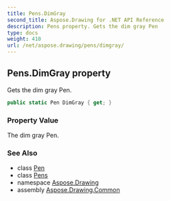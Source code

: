 ```yaml
---
title: Pens.DimGray
second_title: Aspose.Drawing for .NET API Reference
description: Pens property. Gets the dim gray Pen
type: docs
weight: 410
url: /net/aspose.drawing/pens/dimgray/
---
```

## Pens.DimGray property

Gets the dim gray Pen.

```csharp
public static Pen DimGray { get; }
```

### Property Value

The dim gray Pen.

### See Also

* class [Pen](../../pen/)
* class [Pens](../)
* namespace [Aspose.Drawing](../../pens/)
* assembly [Aspose.Drawing.Common](../../../)


